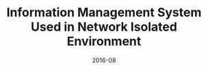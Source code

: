 ---
title: "Information Management System Used in Network Isolated Environment"
authors:
- Kazuya Anazawa
- Peng Li
- Song Guo
- Toshiaki Miyazaki
date: "2016-08"
doi: ""


# Publication type.
# Legend: 0 = Uncategorized; 1 = Conference paper; 2 = Journal article;
# 3 = Preprint / Working Paper; 4 = Report; 5 = Book; 6 = Book section;
# 7 = Thesis; 8 = Patent
publication_types: ["1"]

# Publication name and optional abbreviated publication name.
publication: In *Tohoku-Section Joint Convention of Institutes of Electrical and Information Engineers*
# publication_short: In **

# links:
# - name: Custom Link
#   url: http://example.org
url_pdf: https://www.jstage.jst.go.jp/article/tsjc/2016/0/2016_12/_pdf/-char/ja
# url_code: '#'
# url_dataset: '#'
# url_poster: '#'
# url_project: ''
# url_slides: ''
# url_video: '#'

# Featured image
# To use, add an image named `featured.jpg/png` to your page's folder. 
# image:
#   caption: 'Image credit: [**Unsplash**](https://unsplash.com/photos/pLCdAaMFLTE)'
#   focal_point: ""
#   preview_only: false

# Associated Projects (optional).
#   Associate this publication with one or more of your projects.
#   Simply enter your project's folder or file name without extension.
#   E.g. `internal-project` references `content/project/internal-project/index.md`.
#   Otherwise, set `projects: []`.
projects: []
---